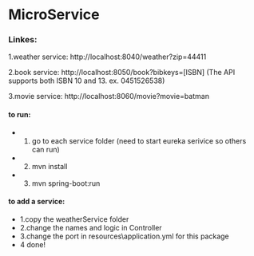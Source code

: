 # MicroService

### Linkes:
1.weather service: http://localhost:8040/weather?zip=44411

2.book service: http://localhost:8050/book?bibkeys=[ISBN]  (The API supports both ISBN 10 and 13. ex. 0451526538)

3.movie service: http://localhost:8060/movie?movie=batman

#### to run:
* 1. go to each service folder (need to start eureka serivice so others can run)
* 2. mvn install
* 3. mvn spring-boot:run

#### to add a service:
* 1.copy the weatherService folder
* 2.change the names and logic in Controller
* 3.change the port in resources\application.yml for this package
* 4 done!



